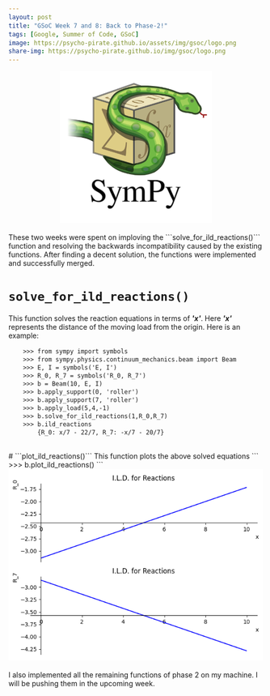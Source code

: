```yaml
---
layout: post
title: "GSoC Week 7 and 8: Back to Phase-2!"
tags: [Google, Summer of Code, GSoC]
image: https://psycho-pirate.github.io/assets/img/gsoc/logo.png
share-img: https://psycho-pirate.github.io/img/gsoc/logo.png
---
```


<center><img src="/assets/img/gsoc/logo.png" alt="SymPy Logo" style="width:300px;height:300px;"></center><br>
These two weeks were spent on imploving the ```solve_for_ild_reactions()``` function and resolving the backwards incompatibility caused by the existing functions. After finding a decent solution, the functions were implemented and successfully merged. 
<br>

# ```solve_for_ild_reactions()```
This function solves the reaction equations in terms of ***'x'***. Here ***'x'*** represents the distance of the moving load from the origin.
Here is an example:
```
    >>> from sympy import symbols
    >>> from sympy.physics.continuum_mechanics.beam import Beam
    >>> E, I = symbols('E, I')
    >>> R_0, R_7 = symbols('R_0, R_7')
    >>> b = Beam(10, E, I)
    >>> b.apply_support(0, 'roller')
    >>> b.apply_support(7, 'roller')
    >>> b.apply_load(5,4,-1)
    >>> b.solve_for_ild_reactions(1,R_0,R_7)
    >>> b.ild_reactions
        {R_0: x/7 - 22/7, R_7: -x/7 - 20/7}
``` 
<br>
# ```plot_ild_reactions()```
This function plots the above solved equations
```
    >>> b.plot_ild_reactions()
```
<center><img src="/assets/img/ildrxn/ildrxnc.png" alt="I.L.D. Reactions" ></center><br>
I also implemented all the remaining functions of phase 2 on my machine. I will be pushing them in the upcoming week.